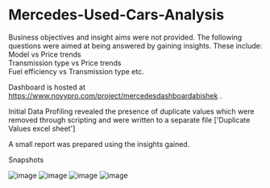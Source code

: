 # Mercedes-Used-Cars-Analysis
Business objectives and insight aims were not provided. The following questions were aimed at being answered by gaining insights. These include:   
 Model vs Price trends     
Transmission type vs Price trends    
Fuel efficiency vs Transmission type etc.     

Dashboard is hosted at https://www.novypro.com/project/mercedesdashboardabishek  .  

Initial Data Profiling revealed the presence of duplicate values which were removed through scripting and were written to a separate file ['Duplicate Values excel sheet']     

A small report was prepared using the insights gained.  

Snapshots  

![image](https://user-images.githubusercontent.com/97246536/227761906-2143bfc2-8f91-4e02-8d02-1d4708ee236f.png)
![image](https://user-images.githubusercontent.com/97246536/227761914-9303f27d-9558-47da-9cc9-ac08b12daeda.png)
![image](https://user-images.githubusercontent.com/97246536/227761928-772b3c97-a412-4d08-9ee4-efc6e16e5976.png)
  ![image](https://user-images.githubusercontent.com/97246536/227761940-fb4a379b-6dda-4a4f-9e65-5ec888d9c225.png)

